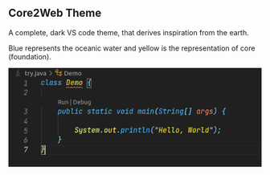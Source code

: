## Core2Web Theme


A complete, dark VS code theme, that derives inspiration from the earth.

Blue represents the oceanic water and yellow is the representation of core (foundation).


![Screenshot](core.png)